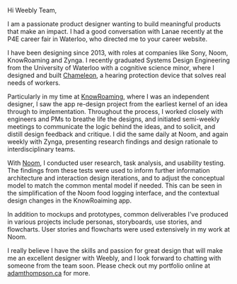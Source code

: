 Hi Weebly Team,

I am a passionate product designer wanting to build meaningful products that make an impact. I had a good conversation with Lanae recently at the P4E career fair in Waterloo, who directed me to your career website.

I have been designing since 2013, with roles at companies like Sony, Noom, KnowRoaming and Zynga. I recently graduated Systems Design Engineering from the University of Waterloo with a cognitive science minor, where I designed and built [Chameleon](http://adamthompson.ca/Portfolio/?p=chameleon), a hearing protection device that solves real needs of workers.

Particularly in my time at [KnowRoaming](http://adamthompson.ca/Portfolio/?p=knowroaming), where I was an independent designer, I saw the app re-design project from the earliest kernel of an idea through to implementation. Throughout the process, I worked closely with engineers and PMs to breathe life the designs, and initiated semi-weekly meetings to communicate the logic behind the ideas, and to solicit, and distill design feedback and critique. I did the same daily at Noom, and again weekly with Zynga, presenting research findings and design rationale to interdisciplinary teams. 

With [Noom](http://adamthompson.ca/Portfolio/?p=noom), I conducted user research, task analysis, and usability testing. The findings from these tests were used to inform further information architecture and interaction design iterations, and to adjust the conceptual model to match the common mental model if needed. This can be seen in the simplification of the Noom food logging interface, and the contextual design changes in the KnowRoaiming app.

In addition to mockups and prototypes, common deliverables I've produced in various projects include personas, storyboards, use stories, and flowcharts. User stories and flowcharts were used extensively in my work at Noom.

I really believe I have the skills and passion for great design that will make me an excellent designer with Weebly, and I look forward to chatting with someone from the team soon. Please check out my portfolio online at [adamthompson.ca](http://adamthompson.ca) for more.